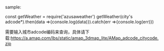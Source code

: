 sample:

const getWeather = require('azusaweather')
getWeather(city's adcode*).then(data =>{console.log(data)}).catch(err =>{console.log(err)})


需要输入城市adcode编码来查询，具体请下载:https://a.amap.com/lbs/static/amap_3dmap_lite/AMap_adcode_citycode.zip
